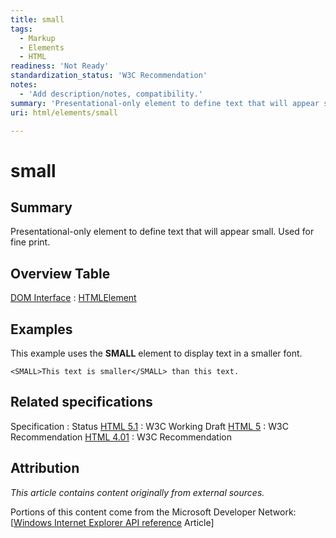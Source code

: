 ```yaml
---
title: small
tags:
  - Markup
  - Elements
  - HTML
readiness: 'Not Ready'
standardization_status: 'W3C Recommendation'
notes:
  - 'Add description/notes, compatibility.'
summary: 'Presentational-only element to define text that will appear small. Used for fine print.'
uri: html/elements/small

---
```

# small

## Summary

Presentational-only element to define text that will appear small. Used for fine print.

## Overview Table

[DOM Interface](/dom/interface)
:   [HTMLElement](/dom/HTMLElement)

## Examples

This example uses the **SMALL** element to display text in a smaller font.

    <SMALL>This text is smaller</SMALL> than this text.

## Related specifications

Specification
:   Status
[HTML 5.1](http://www.w3.org/TR/html51/text-level-semantics.html#the-small-element)
:   W3C Working Draft
[HTML 5](http://www.w3.org/TR/html5/text-level-semantics.html#the-small-element)
:   W3C Recommendation
[HTML 4.01](http://www.w3.org/TR/html401/present/graphics.html#edef-SMALL)
:   W3C Recommendation

## Attribution

*This article contains content originally from external sources.*

Portions of this content come from the Microsoft Developer Network: [[Windows Internet Explorer API reference](http://msdn.microsoft.com/en-us/library/ie/hh828809%28v=vs.85%29.aspx) Article]

